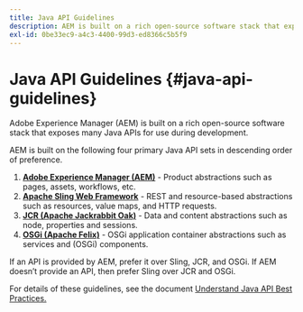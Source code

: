 ```yaml
---
title: Java API Guidelines
description: AEM is built on a rich open-source software stack that exposes many Java APIs for use.
exl-id: 0be33ec9-a4c3-4400-99d3-ed8366c5b5f9
---
```

# Java API Guidelines {#java-api-guidelines}

Adobe Experience Manager (AEM) is built on a rich open-source software stack that exposes many Java APIs for use during development.

AEM is built on the following four primary Java API sets in descending order of preference.

1. **[Adobe Experience Manager (AEM)](https://experienceleague.adobe.com/docs/experience-manager-cloud-service-javadoc/index.html)** - Product abstractions such as pages, assets, workflows, etc.
1. **[Apache Sling Web Framework](https://sling.apache.org/apidocs/sling11/)** - REST and resource-based abstractions such as resources, value maps, and HTTP requests.
1. **[JCR (Apache Jackrabbit Oak)](http://jackrabbit.apache.org/oak/docs/oak_api/overview.html)** - Data and content abstractions such as node, properties and sessions.
1. **[OSGi (Apache Felix)](https://felix.apache.org)** - OSGi application container abstractions such as services and (OSGi) components.

If an API is provided by AEM, prefer it over Sling, JCR, and OSGi. If AEM doesn’t provide an API, then prefer Sling over JCR and OSGi.

For details of these guidelines, see the document [Understand Java API Best Practices.](https://experienceleague.adobe.com/docs/experience-manager-learn/foundation/development/understand-java-api-best-practices.html)
